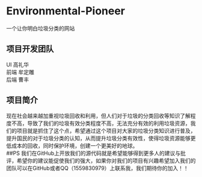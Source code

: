 # Environmental-Pioneer
一个让你明白垃圾分类的网站  
## 项目开发团队
UI 高礼华  
前端 牟定雕  
后端 曹丰  
## 项目简介
现在社会越来越加重视垃圾回收和利用，但人们对于垃圾的分类回收等知识了解程度不高，导致了我们的垃圾有效分类程度不高，无法充分有效的利用垃圾资源，我们的项目就是抓住了这个点，希望通过这个项目对大家的垃圾分类知识进行普及，提升国民的对于垃圾分类的认知，从而提升垃圾分类有效性，使得垃圾资源能够更低成本的回收，同时保护环境，创建一个更美好的地球。  
##PS
我们在GitHub上开放我们的源代码就是希望能够得到更多人的建议与批评，希望你的建议能促使我们的强大，如果你对我们的项目有兴趣希望加入我们的团队可以在GitHub或者QQ（1559830979）上联系我，我们期待你的加入！！
